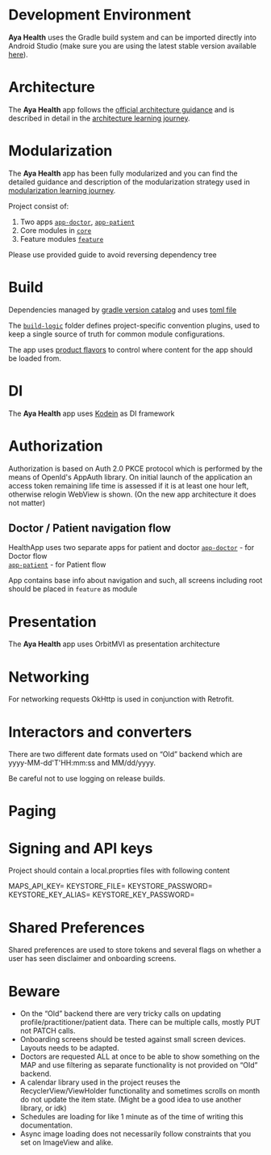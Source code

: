 # Development Environment

**Aya Health** uses the Gradle build system and can be imported directly into Android Studio (make sure you are using the latest stable version available [here](https://developer.android.com/studio)).

# Architecture

The **Aya Health** app follows the
[official architecture guidance](https://developer.android.com/topic/architecture)
and is described in detail in the
[architecture learning journey](docs/ArchitectureLearningJourney.md).

# Modularization

The **Aya Health** app has been fully modularized and you can find the detailed guidance and
description of the modularization strategy used in
[modularization learning journey](docs/ModularizationLearningJourney.md).

Project consist of:
1. Two apps [`app-doctor`](app-doctor), [`app-patient`](app-patient)
2. Core modules in [`core`](core)
3. Feature modules [`feature`](core)

Please use provided guide to avoid reversing dependency tree

# Build

Dependencies managed by [gradle version catalog](https://docs.gradle.org/current/userguide/platforms.html) and uses [toml file](gradle/libs.versions.toml)

The [`build-logic`](build-logic) folder defines project-specific convention plugins, used to keep a single
source of truth for common module configurations.

The app uses
[product flavors](https://developer.android.com/studio/build/build-variants#product-flavors) to
control where content for the app should be loaded from.

# DI
The **Aya Health** app uses [Kodein](https://github.com/kosi-libs/Kodein) as DI framework 

# Authorization
Authorization is based on Auth 2.0 PKCE protocol which is performed by the means of OpenId's AppAuth library.
On initial launch of the application an access token remaining life time is assessed if it is at least one hour left, otherwise relogin WebView is shown. (On the new app architecture it does not matter)
## Doctor / Patient navigation flow
HealthApp uses two separate apps for patient and doctor
[`app-doctor`](app-doctor) - for Doctor flow\
[`app-patient`](app-patient) - for Patient flow

App contains base info about navigation and such, all screens including root should be placed in `feature` as module

# Presentation
The **Aya Health** app uses OrbitMVI as presentation architecture 
# Networking
For networking requests OkHttp is used in conjunction with Retrofit.
# Interactors and converters
There are two different date formats used on “Old” backend which are yyyy-MM-dd'T'HH:mm:ss and MM/dd/yyyy.

Be careful not to use logging on release builds.
# Paging

# Signing and API keys
Project should contain a local.proprties files with following content

MAPS_API_KEY=
KEYSTORE_FILE=
KEYSTORE_PASSWORD=
KEYSTORE_KEY_ALIAS=
KEYSTORE_KEY_PASSWORD=

# Shared Preferences
Shared preferences are used to store tokens and several flags on whether a user has seen disclaimer and onboarding screens.

# Beware
* On the “Old” backend there are very tricky calls on updating profile/practitioner/patient data. There can be multiple calls, mostly PUT not PATCH calls.
* Onboarding screens should be tested against small screen devices. Layouts needs to be adapted.
* Doctors are requested ALL at once to be able to show something on the MAP and use filtering as separate functionality is not provided on “Old” backend.
* A calendar library used in the project reuses the RecyclerView/ViewHolder functionality and sometimes scrolls on month do not update the item state. (Might be a good idea to use another library, or idk)
* Schedules are loading for like 1 minute as of the time of writing this documentation.
* Async image loading does not necessarily follow constraints that you set on ImageView and alike.
